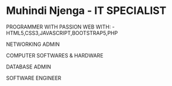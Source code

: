 # Muhindi Njenga - IT SPECIALIST

PROGRAMMER WITH PASSION
  WEB WITH:
  -HTML5,CSS3,JAVASCRIPT,BOOTSTRAP5,PHP
  
NETWORKING ADMIN

COMPUTER SOFTWARES & HARDWARE 

DATABASE ADMIN

SOFTWARE ENGINEER





